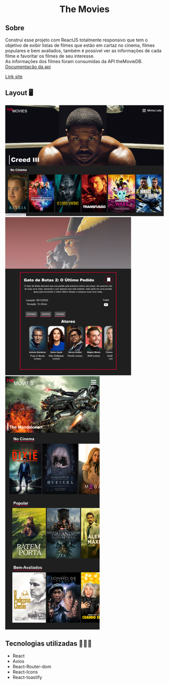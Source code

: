 
<h1 align="center">The Movies</h1>

## Sobre 
Construí esse projeto com ReactJS totalmente responsivo que tem o objetivo de exibir listas de filmes que estão em cartaz no cinema, filmes populares e bem avaliados, também é possível ver as informações de cada filme e favoritar os filmes de seu interesse. <br>
As informações dos filmes foram consumidas da API theMovieDB.<br>
[Documentação da api](https://www.themoviedb.org/documentation/api?language=pt-BR)

[Link site](https://react-themovies.netlify.app)


<h2>Layout 🖥️</h2>
<img width="600" src="https://github.com/wagnerSfarias/the-movies-React/blob/main/src/assets/home.png?raw=true">
<img width="400" src="https://github.com/wagnerSfarias/the-movies-React/blob/main/src/assets/detail.png?raw=true">

<img width="300" src="https://github.com/wagnerSfarias/the-movies-React/blob/main/src/assets/mobile.png?raw=true">



## Tecnologias utilizadas 👨🏻‍💻
- React
- Axios
- React-Router-dom
- React-Icons
- React-toastify